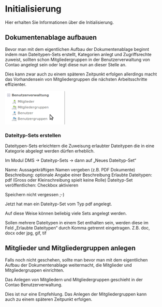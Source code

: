 # Initialisierung

Hier erhalten Sie Informationen über die Initialisierung.

## Dokumentenablage aufbauen

Bevor man mit dem eigentlichen Aufbau der Dokumentenablage beginnt indem man Dateitypen-Sets erstellt, Kategorien anlegt und Zugriffsrechte zuweist, sollten schon Mitgliedergruppen in der Benutzerverwaltung von Contao angelegt sein oder legt diese nun an dieser Stelle an. 

Dies kann zwar auch zu einem späteren Zeitpunkt erfolgen allerdings macht das Vorhandensein von Mitgliedergruppen die nächsten Arbeitsschritte effizienter. 

![Screenshot Benutzerverwaltung.png](/manual/de/admin/initialization/screenshot_user_management.png)


### Dateityp-Sets erstellen
Dateitypen-Sets erleichtern die Zuweisung erlaubter Dateitypen die in eine Kategorie abgelegt werden dürfen erheblich.

Im Modul DMS → Dateityp-Sets → dann auf „Neues Dateityp-Set“

Name: Aussagekräftigen Namen vergeben (z.B. PDF Dokumente)
Beschreibung: optionale Angabe einer Beschreibung
Erlaubte Dateitypen: pdf (Gross oder Kleinschreibung spielt keine Rolle)
Dateityp-Set veröffentlichen: Checkbox aktivieren

Speichern nicht vergessen ;-)

Jetzt hat man ein Dateityp-Set vom Typ pdf angelegt.

Auf diese Weise können beliebig viele Sets angelegt werden.

Sollen mehrere Dateitypen in einem Set enthalten sein, werden diese im Feld „Erlaubte Dateitypen“ durch Komma getrennt eingetragen. Z.B. doc, docx oder jpg, gif, tif

## Mitglieder und Mitgliedergruppen anlegen
Falls noch nicht geschehen, sollte man bevor man mit dem eigentlichen Aufbau der Dokumentenablage weitermacht, die  Mitglieder und Mitgliedergruppen einrichten.

Das Anlegen von Mitgliedern und Mitgliedergruppen geschieht in der Contao Benutzerverwaltung.

Dies ist nur eine Empfehlung. Das Anlegen der Mitgliedergruppen kann auch zu einem späteren Zeitpunkt erfolgen. 